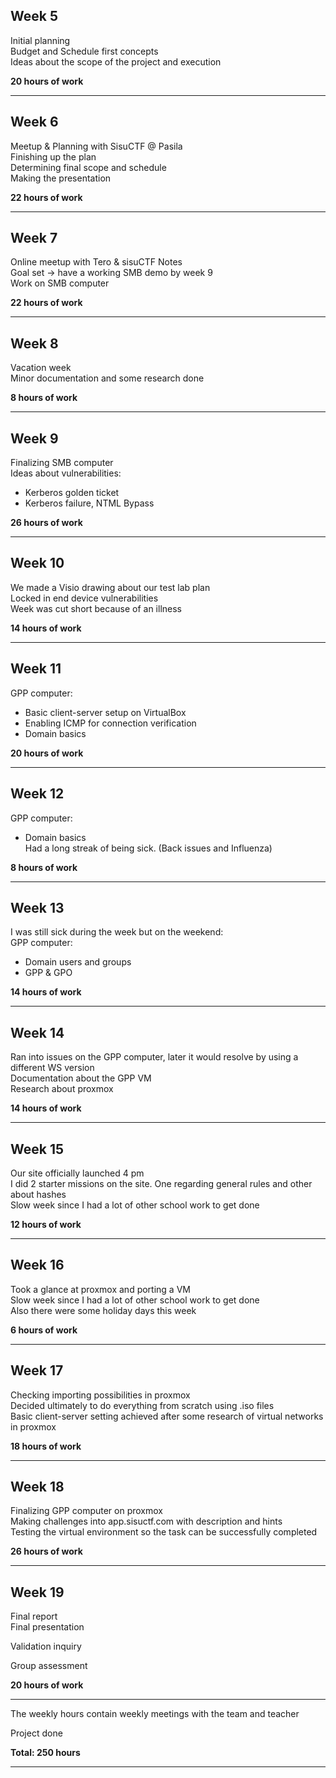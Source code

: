 ## Week 5
Initial planning  
Budget and Schedule first concepts  
Ideas about the scope of the project and execution  

**20 hours of work**

---

## Week 6
Meetup & Planning with SisuCTF @ Pasila  
Finishing up the plan  
Determining final scope and schedule  
Making the presentation  

**22 hours of work**

---

## Week 7
Online meetup with Tero & sisuCTF Notes  
Goal set -> have a working SMB demo by week 9  
Work on SMB computer  

**22 hours of work**

---

## Week 8
Vacation week  
Minor documentation and some research done  

**8 hours of work**

---

## Week 9
Finalizing SMB computer  
Ideas about vulnerabilities:  
- Kerberos golden ticket  
- Kerberos failure, NTML Bypass  

**26 hours of work**

---

## Week 10
We made a Visio drawing about our test lab plan  
Locked in end device vulnerabilities  
Week was cut short because of an illness  

**14 hours of work**

---

## Week 11
GPP computer:  
- Basic client-server setup on VirtualBox  
- Enabling ICMP for connection verification  
- Domain basics  

**20 hours of work**

---

## Week 12
GPP computer:  
- Domain basics  
Had a long streak of being sick. (Back issues and Influenza)  

**8 hours of work**

---

## Week 13
I was still sick during the week but on the weekend:  
GPP computer:  
- Domain users and groups  
- GPP & GPO  

**14 hours of work**

---

## Week 14
Ran into issues on the GPP computer, later it would resolve by using a different WS version  
Documentation about the GPP VM  
Research about proxmox  

**14 hours of work**

---

## Week 15
Our site officially launched 4 pm  
I did 2 starter missions on the site. One regarding general rules and other about hashes  
Slow week since I had a lot of other school work to get done  

**12 hours of work**

---

## Week 16
Took a glance at proxmox and porting a VM  
Slow week since I had a lot of other school work to get done  
Also there were some holiday days this week  

**6 hours of work**

---

## Week 17
Checking importing possibilities in proxmox  
Decided ultimately to do everything from scratch using .iso files  
Basic client-server setting achieved after some research of virtual networks in proxmox  

**18 hours of work**

---

## Week 18
Finalizing GPP computer on proxmox  
Making challenges into app.sisuctf.com with description and hints  
Testing the virtual environment so the task can be successfully completed  

**26 hours of work**

---

## Week 19
Final report  
Final presentation  

Validation inquiry

Group assessment  

**20 hours of work**

---
The weekly hours contain weekly meetings with the team and teacher

Project done

**Total: 250 hours**

---
